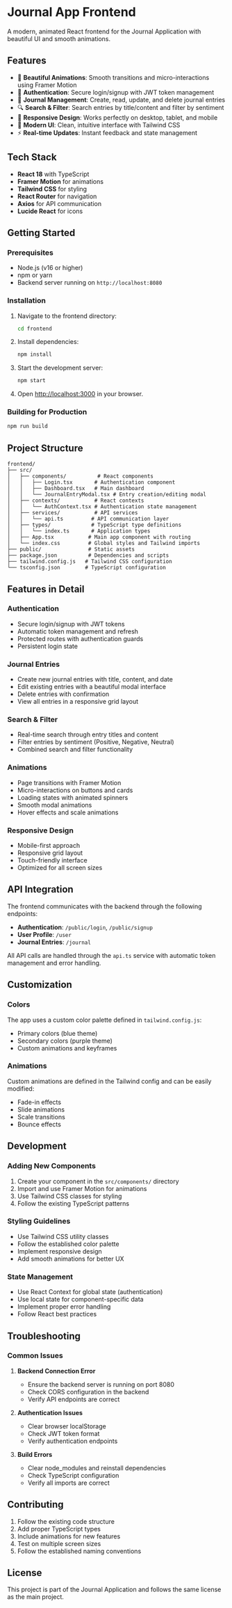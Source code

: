 # Journal App Frontend

A modern, animated React frontend for the Journal Application with beautiful UI and smooth animations.

## Features

- 🎨 **Beautiful Animations**: Smooth transitions and micro-interactions using Framer Motion
- 🔐 **Authentication**: Secure login/signup with JWT token management
- 📝 **Journal Management**: Create, read, update, and delete journal entries
- 🔍 **Search & Filter**: Search entries by title/content and filter by sentiment
- 📱 **Responsive Design**: Works perfectly on desktop, tablet, and mobile
- 🎯 **Modern UI**: Clean, intuitive interface with Tailwind CSS
- ⚡ **Real-time Updates**: Instant feedback and state management

## Tech Stack

- **React 18** with TypeScript
- **Framer Motion** for animations
- **Tailwind CSS** for styling
- **React Router** for navigation
- **Axios** for API communication
- **Lucide React** for icons

## Getting Started

### Prerequisites

- Node.js (v16 or higher)
- npm or yarn
- Backend server running on `http://localhost:8080`

### Installation

1. Navigate to the frontend directory:
   ```bash
   cd frontend
   ```

2. Install dependencies:
   ```bash
   npm install
   ```

3. Start the development server:
   ```bash
   npm start
   ```

4. Open [http://localhost:3000](http://localhost:3000) in your browser.

### Building for Production

```bash
npm run build
```

## Project Structure

```
frontend/
├── src/
│   ├── components/          # React components
│   │   ├── Login.tsx       # Authentication component
│   │   ├── Dashboard.tsx   # Main dashboard
│   │   └── JournalEntryModal.tsx # Entry creation/editing modal
│   ├── contexts/           # React contexts
│   │   └── AuthContext.tsx # Authentication state management
│   ├── services/           # API services
│   │   └── api.ts         # API communication layer
│   ├── types/             # TypeScript type definitions
│   │   └── index.ts       # Application types
│   ├── App.tsx           # Main app component with routing
│   └── index.css         # Global styles and Tailwind imports
├── public/               # Static assets
├── package.json          # Dependencies and scripts
├── tailwind.config.js   # Tailwind CSS configuration
└── tsconfig.json        # TypeScript configuration
```

## Features in Detail

### Authentication
- Secure login/signup with JWT tokens
- Automatic token management and refresh
- Protected routes with authentication guards
- Persistent login state

### Journal Entries
- Create new journal entries with title, content, and date
- Edit existing entries with a beautiful modal interface
- Delete entries with confirmation
- View all entries in a responsive grid layout

### Search & Filter
- Real-time search through entry titles and content
- Filter entries by sentiment (Positive, Negative, Neutral)
- Combined search and filter functionality

### Animations
- Page transitions with Framer Motion
- Micro-interactions on buttons and cards
- Loading states with animated spinners
- Smooth modal animations
- Hover effects and scale animations

### Responsive Design
- Mobile-first approach
- Responsive grid layout
- Touch-friendly interface
- Optimized for all screen sizes

## API Integration

The frontend communicates with the backend through the following endpoints:

- **Authentication**: `/public/login`, `/public/signup`
- **User Profile**: `/user`
- **Journal Entries**: `/journal`

All API calls are handled through the `api.ts` service with automatic token management and error handling.

## Customization

### Colors
The app uses a custom color palette defined in `tailwind.config.js`:
- Primary colors (blue theme)
- Secondary colors (purple theme)
- Custom animations and keyframes

### Animations
Custom animations are defined in the Tailwind config and can be easily modified:
- Fade-in effects
- Slide animations
- Scale transitions
- Bounce effects

## Development

### Adding New Components
1. Create your component in the `src/components/` directory
2. Import and use Framer Motion for animations
3. Use Tailwind CSS classes for styling
4. Follow the existing TypeScript patterns

### Styling Guidelines
- Use Tailwind CSS utility classes
- Follow the established color palette
- Implement responsive design
- Add smooth animations for better UX

### State Management
- Use React Context for global state (authentication)
- Use local state for component-specific data
- Implement proper error handling
- Follow React best practices

## Troubleshooting

### Common Issues

1. **Backend Connection Error**
   - Ensure the backend server is running on port 8080
   - Check CORS configuration in the backend
   - Verify API endpoints are correct

2. **Authentication Issues**
   - Clear browser localStorage
   - Check JWT token format
   - Verify authentication endpoints

3. **Build Errors**
   - Clear node_modules and reinstall dependencies
   - Check TypeScript configuration
   - Verify all imports are correct

## Contributing

1. Follow the existing code structure
2. Add proper TypeScript types
3. Include animations for new features
4. Test on multiple screen sizes
5. Follow the established naming conventions

## License

This project is part of the Journal Application and follows the same license as the main project.

